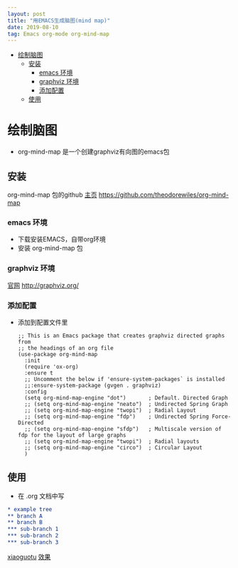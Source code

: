 ```yaml
---
layout: post
title: "用EMACS生成脑图(mind map)"
date: 2019-08-10
tag: Emacs org-mode org-mind-map 
---
```


- [绘制脑图](#org7da168c)
  - [安装](#org61adace)
    - [emacs 环境](#org3e3b55f)
    - [graphviz 环境](#org8e87aca)
    - [添加配置](#orgb681864)
  - [使用](#org84685f1)


<a id="org7da168c"></a>

# 绘制脑图

-   org-mind-map 是一个创建graphviz有向图的emacs包


<a id="org61adace"></a>

## 安装

org-mind-map 包的github [主页](https://github.com/theodorewiles/org-mind-map) <https://github.com/theodorewiles/org-mind-map>


<a id="org3e3b55f"></a>

### emacs 环境
+ 下载安装EMACS，自带org环境
+ 安装 org-mind-map 包

<a id="org8e87aca"></a>

### graphviz 环境

[ 官网](http://graphviz.org/) <http://graphviz.org/>


<a id="orgb681864"></a>

### 添加配置

-   添加到配置文件里
    
    ```elisp
    ;; This is an Emacs package that creates graphviz directed graphs from
    ;; the headings of an org file
    (use-package org-mind-map
      :init
      (require 'ox-org)
      :ensure t
      ;; Uncomment the below if 'ensure-system-packages` is installed
      ;;:ensure-system-package (gvgen . graphviz)
      :config
      (setq org-mind-map-engine "dot")       ; Default. Directed Graph
      ;; (setq org-mind-map-engine "neato")  ; Undirected Spring Graph
      ;; (setq org-mind-map-engine "twopi")  ; Radial Layout
      ;; (setq org-mind-map-engine "fdp")    ; Undirected Spring Force-Directed
      ;; (setq org-mind-map-engine "sfdp")   ; Multiscale version of fdp for the layout of large graphs
      ;; (setq org-mind-map-engine "twopi")  ; Radial layouts
      ;; (setq org-mind-map-engine "circo")  ; Circular Layout
      )
    ```


<a id="org84685f1"></a>

## 使用

-   在 .org 文档中写

```org
* example tree
** branch A 
** branch B
*** sub-branch 1
*** sub-branch 2 
*** sub-branch 3 
```

[xiaoguotu](/images/mind-map.png)
[效果](./example1.png)
